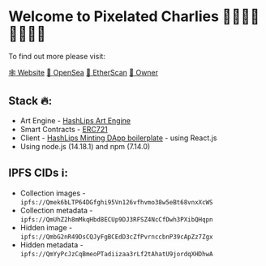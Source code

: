 # Welcome to Pixelated Charlies 👨🏽👨🏼👨🏿👨🏻

To find out more please visit:

[🕸 Website](https://tomerbabila.github.io/pixelated-charlies-nft/)
[🌊 OpenSea](https://testnets.opensea.io/collection/pixelatedcharlies)
[🔗 EtherScan](https://rinkeby.etherscan.io/token/0xb4c5d371c323be717009c0287e26c4dd5f40908b)
[💸 Owner](https://rinkeby.etherscan.io/address/0xd0cf2188629a6a1c6cb85e2065093903831ea50a)

## Stack 🔥:

- Art Engine - [HashLips Art Engine](https://github.com/HashLips/hashlips_art_engine)
- Smart Contracts - [ERC721](https://github.com/HashLips/hashlips_nft_contract/blob/main/contract/SimpleNft.sol)
- Client - [HashLips Minting DApp boilerplate](https://github.com/HashLips/hashlips_nft_minting_dapp) - using React.js
- Using node.js (14.18.1) and npm (7.14.0)

## IPFS CIDs ℹ:

- Collection images - `ipfs://Qmek6bLTP64DGfghi95Vn126vfhvmo38w5eBt68vnxXcWS`
- Collection metadata - `ipfs://QmUhZ2h8mMkqHbd8ECUp9DJ3RFSZ4NcCfDwh3PXibQHqpn`
- Hidden image - `ipfs://QmbG2nR49DsCQJyFgBCEdD3cZfPvrnccbnP39cApZz7Zgx`
- Hidden metadata - `ipfs://QmYyPcJzCqBmeoPTadiizaa3rLf2tAhatU9jordqXHDhwA`
